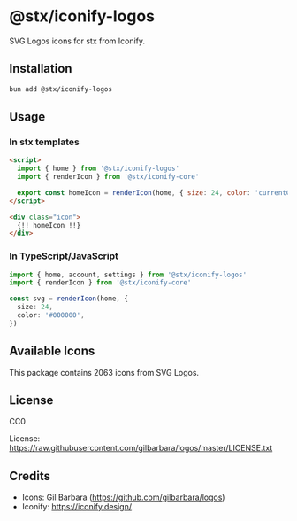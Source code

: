# @stx/iconify-logos

SVG Logos icons for stx from Iconify.

## Installation

```bash
bun add @stx/iconify-logos
```

## Usage

### In stx templates

```html
<script>
  import { home } from '@stx/iconify-logos'
  import { renderIcon } from '@stx/iconify-core'

  export const homeIcon = renderIcon(home, { size: 24, color: 'currentColor' })
</script>

<div class="icon">
  {!! homeIcon !!}
</div>
```

### In TypeScript/JavaScript

```typescript
import { home, account, settings } from '@stx/iconify-logos'
import { renderIcon } from '@stx/iconify-core'

const svg = renderIcon(home, {
  size: 24,
  color: '#000000',
})
```

## Available Icons

This package contains 2063 icons from SVG Logos.

## License

CC0

License: https://raw.githubusercontent.com/gilbarbara/logos/master/LICENSE.txt

## Credits

- Icons: Gil Barbara (https://github.com/gilbarbara/logos)
- Iconify: https://iconify.design/
